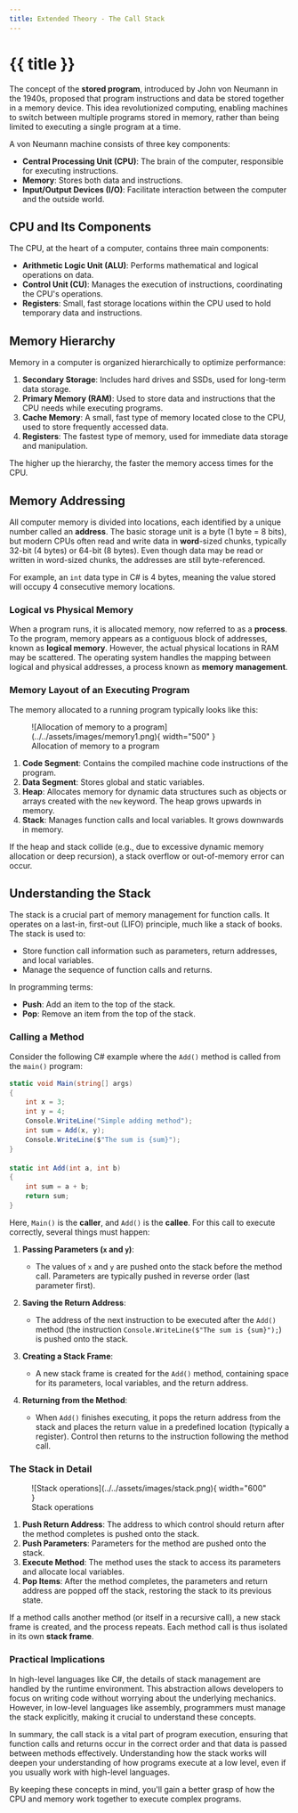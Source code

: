 ```yaml
---
title: Extended Theory - The Call Stack
---
```


# {{ title }}

The concept of the __stored program__, introduced by John von Neumann in the 1940s, proposed that program instructions and data be stored together in a memory device. This idea revolutionized computing, enabling machines to switch between multiple programs stored in memory, rather than being limited to executing a single program at a time.

A von Neumann machine consists of three key components:

  - **Central Processing Unit (CPU)**: The brain of the computer, responsible for executing instructions.
  - **Memory**: Stores both data and instructions.
  - **Input/Output Devices (I/O)**: Facilitate interaction between the computer and the outside world.

## CPU and Its Components

The CPU, at the heart of a computer, contains three main components:

- **Arithmetic Logic Unit (ALU)**: Performs mathematical and logical operations on data.
- **Control Unit (CU)**: Manages the execution of instructions, coordinating the CPU's operations.
- **Registers**: Small, fast storage locations within the CPU used to hold temporary data and instructions.

## Memory Hierarchy

Memory in a computer is organized hierarchically to optimize performance:

1. **Secondary Storage**: Includes hard drives and SSDs, used for long-term data storage.
2. **Primary Memory (RAM)**: Used to store data and instructions that the CPU needs while executing programs.
3. **Cache Memory**: A small, fast type of memory located close to the CPU, used to store frequently accessed data.
4. **Registers**: The fastest type of memory, used for immediate data storage and manipulation.

The higher up the hierarchy, the faster the memory access times for the CPU.

## Memory Addressing

All computer memory is divided into locations, each identified by a unique number called an __address__. The basic storage unit is a byte ($1$ byte = $8$ bits), but modern CPUs often read and write data in __word__-sized chunks, typically $32$-bit ($4$ bytes) or $64$-bit ($8$ bytes). Even though data may be read or written in word-sized chunks, the addresses are still byte-referenced.

For example, an `int` data type in C# is $4$ bytes, meaning the value stored will occupy $4$ consecutive memory locations.

### Logical vs Physical Memory

When a program runs, it is allocated memory, now referred to as a __process__. To the program, memory appears as a contiguous block of addresses, known as __logical memory__. However, the actual physical locations in RAM may be scattered. The operating system handles the mapping between logical and physical addresses, a process known as __memory management__.

### Memory Layout of an Executing Program

The memory allocated to a running program typically looks like this:

<figure markdown="span">
  ![Allocation of memory to a program](../../assets/images/memory1.png){ width="500" }
  <figcaption>Allocation of memory to a program</figcaption>
</figure>

1. **Code Segment**: Contains the compiled machine code instructions of the program.
2. **Data Segment**: Stores global and static variables.
3. **Heap**: Allocates memory for dynamic data structures such as objects or arrays created with the `new` keyword. The heap grows upwards in memory.
4. **Stack**: Manages function calls and local variables. It grows downwards in memory.

If the heap and stack collide (e.g., due to excessive dynamic memory allocation or deep recursion), a stack overflow or out-of-memory error can occur.

## Understanding the Stack

The stack is a crucial part of memory management for function calls. It operates on a last-in, first-out (LIFO) principle, much like a stack of books. The stack is used to:

- Store function call information such as parameters, return addresses, and local variables.
- Manage the sequence of function calls and returns.

In programming terms:

- __Push__: Add an item to the top of the stack.
- __Pop__: Remove an item from the top of the stack.

### Calling a Method

Consider the following C# example where the `Add()` method is called from the `main()` program:

```csharp
static void Main(string[] args)
{
    int x = 3;
    int y = 4;
    Console.WriteLine("Simple adding method");
    int sum = Add(x, y);
    Console.WriteLine($"The sum is {sum}");
}

static int Add(int a, int b)
{
    int sum = a + b;
    return sum;
}
```

Here, `Main()` is the __caller__, and `Add()` is the __callee__. For this call to execute correctly, several things must happen:

1. **Passing Parameters (`x` and `y`)**: 
   - The values of `x` and `y` are pushed onto the stack before the method call. Parameters are typically pushed in reverse order (last parameter first).

2. **Saving the Return Address**: 
   - The address of the next instruction to be executed after the `Add()` method (the instruction `Console.WriteLine($"The sum is {sum}");`) is pushed onto the stack.

3. **Creating a Stack Frame**:
   - A new stack frame is created for the `Add()` method, containing space for its parameters, local variables, and the return address.

4. **Returning from the Method**:
   - When `Add()` finishes executing, it pops the return address from the stack and places the return value in a predefined location (typically a register). Control then returns to the instruction following the method call.

### The Stack in Detail

<figure markdown="span">
  ![Stack operations](../../assets/images/stack.png){ width="600" }
  <figcaption>Stack operations</figcaption>
</figure>

1. **Push Return Address**: The address to which control should return after the method completes is pushed onto the stack.
2. **Push Parameters**: Parameters for the method are pushed onto the stack.
3. **Execute Method**: The method uses the stack to access its parameters and allocate local variables.
4. **Pop Items**: After the method completes, the parameters and return address are popped off the stack, restoring the stack to its previous state.

If a method calls another method (or itself in a recursive call), a new stack frame is created, and the process repeats. Each method call is thus isolated in its own __stack frame__.

### Practical Implications

In high-level languages like C#, the details of stack management are handled by the runtime environment. This abstraction allows developers to focus on writing code without worrying about the underlying mechanics. However, in low-level languages like assembly, programmers must manage the stack explicitly, making it crucial to understand these concepts.

In summary, the call stack is a vital part of program execution, ensuring that function calls and returns occur in the correct order and that data is passed between methods effectively. Understanding how the stack works will deepen your understanding of how programs execute at a low level, even if you usually work with high-level languages.

By keeping these concepts in mind, you'll gain a better grasp of how the CPU and memory work together to execute complex programs.
